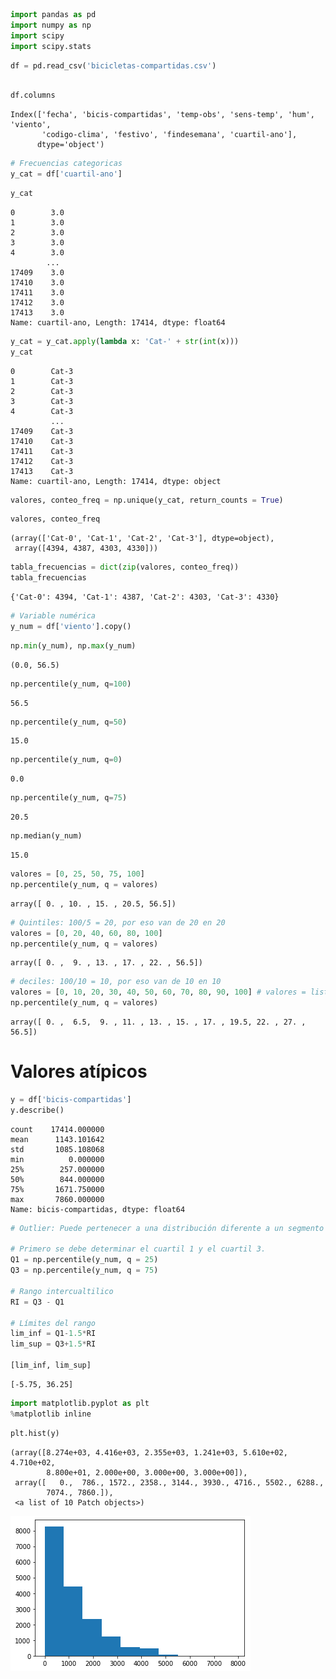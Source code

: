 ```python
import pandas as pd
import numpy as np
import scipy
import scipy.stats
```


```python
df = pd.read_csv('bicicletas-compartidas.csv')
```


```python

df.columns
```




    Index(['fecha', 'bicis-compartidas', 'temp-obs', 'sens-temp', 'hum', 'viento',
           'codigo-clima', 'festivo', 'findesemana', 'cuartil-ano'],
          dtype='object')




```python
# Frecuencias categoricas
y_cat = df['cuartil-ano']
```


```python
y_cat
```




    0        3.0
    1        3.0
    2        3.0
    3        3.0
    4        3.0
            ... 
    17409    3.0
    17410    3.0
    17411    3.0
    17412    3.0
    17413    3.0
    Name: cuartil-ano, Length: 17414, dtype: float64




```python
y_cat = y_cat.apply(lambda x: 'Cat-' + str(int(x)))
y_cat
```




    0        Cat-3
    1        Cat-3
    2        Cat-3
    3        Cat-3
    4        Cat-3
             ...  
    17409    Cat-3
    17410    Cat-3
    17411    Cat-3
    17412    Cat-3
    17413    Cat-3
    Name: cuartil-ano, Length: 17414, dtype: object




```python
valores, conteo_freq = np.unique(y_cat, return_counts = True)
```


```python
valores, conteo_freq
```




    (array(['Cat-0', 'Cat-1', 'Cat-2', 'Cat-3'], dtype=object),
     array([4394, 4387, 4303, 4330]))




```python
tabla_frecuencias = dict(zip(valores, conteo_freq))
tabla_frecuencias
```




    {'Cat-0': 4394, 'Cat-1': 4387, 'Cat-2': 4303, 'Cat-3': 4330}




```python
# Variable numérica
y_num = df['viento'].copy()
```


```python
np.min(y_num), np.max(y_num)
```




    (0.0, 56.5)




```python
np.percentile(y_num, q=100)
```




    56.5




```python
np.percentile(y_num, q=50)
```




    15.0




```python
np.percentile(y_num, q=0)
```




    0.0




```python
np.percentile(y_num, q=75)
```




    20.5




```python
np.median(y_num)
```




    15.0




```python
valores = [0, 25, 50, 75, 100]
np.percentile(y_num, q = valores)
```




    array([ 0. , 10. , 15. , 20.5, 56.5])




```python
# Quintiles: 100/5 = 20, por eso van de 20 en 20
valores = [0, 20, 40, 60, 80, 100]
np.percentile(y_num, q = valores)
```




    array([ 0. ,  9. , 13. , 17. , 22. , 56.5])




```python
# deciles: 100/10 = 10, por eso van de 10 en 10
valores = [0, 10, 20, 30, 40, 50, 60, 70, 80, 90, 100] # valores = list(range(0, 101, 10))
np.percentile(y_num, q = valores)
```




    array([ 0. ,  6.5,  9. , 11. , 13. , 15. , 17. , 19.5, 22. , 27. , 56.5])



# Valores atípicos


```python
y = df['bicis-compartidas']
y.describe()
```




    count    17414.000000
    mean      1143.101642
    std       1085.108068
    min          0.000000
    25%        257.000000
    50%        844.000000
    75%       1671.750000
    max       7860.000000
    Name: bicis-compartidas, dtype: float64




```python
# Outlier: Puede pertenecer a una distribución diferente a un segmento que debe ser tratado de una forma distinta

# Primero se debe determinar el cuartil 1 y el cuartil 3.
Q1 = np.percentile(y_num, q = 25)
Q3 = np.percentile(y_num, q = 75)

# Rango intercualtilico
RI = Q3 - Q1

# Límites del rango
lim_inf = Q1-1.5*RI
lim_sup = Q3+1.5*RI

[lim_inf, lim_sup]
```




    [-5.75, 36.25]




```python
import matplotlib.pyplot as plt
%matplotlib inline
```


```python
plt.hist(y)
```




    (array([8.274e+03, 4.416e+03, 2.355e+03, 1.241e+03, 5.610e+02, 4.710e+02,
            8.800e+01, 2.000e+00, 3.000e+00, 3.000e+00]),
     array([   0.,  786., 1572., 2358., 3144., 3930., 4716., 5502., 6288.,
            7074., 7860.]),
     <a list of 10 Patch objects>)




![png](output_23_1.png)

